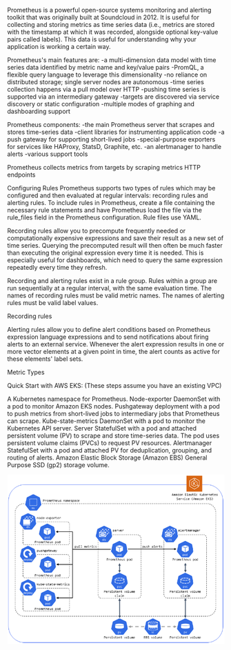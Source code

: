Prometheus is a powerful open-source systems monitoring and alerting toolkit that was originally built at Soundcloud in 2012.  It is useful for collecting and storing metrics as time series data (i.e., metrics are stored with the timestamp at which it was recorded, alongside optional key-value pairs called labels).  This data is useful for understanding why your application is working a certain way.

Prometheus's main features are:
-a multi-dimension data model with time series data identified by metric name and key/value pairs
-PromQL, a flexible query language to leverage this dimensionality
-no reliance on distributed storage; single server nodes are autonomous
-time series collection happens via a pull model over HTTP
-pushing time series is supported via an intermediary gateway
-targets are discovered via service discovery or static configuration
-multiple modes of graphing and dashboarding support

Prometheus components:
-the main Prometheus server that scrapes and stores time-series data
-client libraries for instrumenting application code
-a push gateway for supporting short-lived jobs
-special-purpose exporters for services like HAProxy, StatsD, Graphite, etc.
-an alertmanager to handle alerts
-various support tools


Prometheus collects metrics from targets by scraping metrics HTTP endpoints



Configuring Rules
Prometheus supports two types of rules which may be configured and then evaluated at regular intervals: recording rules and alerting rules. To include rules in Prometheus, create a file containing the necessary rule statements and have Prometheus load the file via the rule_files field in the Prometheus configuration. Rule files use YAML.

Recording rules allow you to precompute frequently needed or computationally expensive expressions and save their result as a new set of time series. Querying the precomputed result will then often be much faster than executing the original expression every time it is needed. This is especially useful for dashboards, which need to query the same expression repeatedly every time they refresh.

Recording and alerting rules exist in a rule group. Rules within a group are run sequentially at a regular interval, with the same evaluation time. The names of recording rules must be valid metric names. The names of alerting rules must be valid label values.

Recording rules 






Alerting rules allow you to define alert conditions based on Prometheus expression language expressions and to send notifications about firing alerts to an external service. Whenever the alert expression results in one or more vector elements at a given point in time, the alert counts as active for these elements' label sets.








Metric Types













Quick Start with AWS EKS:
(These steps assume you have an existing VPC)

A Kubernetes namespace for Prometheus.
Node-exporter DaemonSet with a pod to monitor Amazon EKS nodes.
Pushgateway deployment with a pod to push metrics from short-lived jobs to intermediary jobs that Prometheus can scrape.
Kube-state-metrics DaemonSet with a pod to monitor the Kubernetes API server.
Server StatefulSet with a pod and attached persistent volume (PV) to scrape and store time-series data. The pod uses persistent volume claims (PVCs) to request PV resources.
Alertmanager StatefulSet with a pod and attached PV for deduplication, grouping, and routing of alerts.
Amazon Elastic Block Storage (Amazon EBS) General Purpose SSD (gp2) storage volume.


![](2023-08-01-09-02-36.png)



